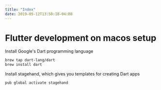 ```yaml
---
title: "Index"
date: 2019-05-12T13:50:18-04:00
---
```


# Flutter development on macos setup

Install Google's Dart programming language

```bash
brew tap dart-lang/dart
brew install dart
```

Install stagehand, which gives you templates for creating Dart apps

```bash
pub global activate stagehand
```
